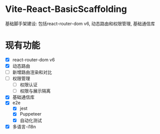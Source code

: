 # Vite-React-BasicScaffolding
基础脚手架建设: 包括react-router-dom v6, 动态路由和权限管理, 基础通信库

# 现有功能
- [x] react-router-dom v6
- [x] 动态路由
- [ ] 新增路由渲染和对比
- [ ] 权限管理
    - [ ] 权限认证
    - [ ] 权限与展示隔离
- [x] 基础通信库
- [x] e2e
    - [x] jest
    - [x] Puppeteer
    - [x] 自动化测试
- [x] 多语言-i18n
